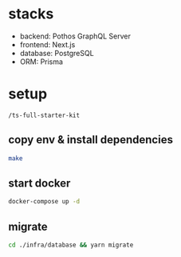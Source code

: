 # stacks
- backend: Pothos GraphQL Server
- frontend: Next.js
- database: PostgreSQL
- ORM: Prisma

# setup
`/ts-full-starter-kit`

## copy env & install dependencies
```bash
make
```

## start docker
```bash
docker-compose up -d
```

## migrate
```bash
cd ./infra/database && yarn migrate
```